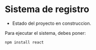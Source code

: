 <h1> Sistema de registro</h1>

- Estado del proyecto en construccion.

Para ejecutar el sistema, debes poner:

```npm install react```
